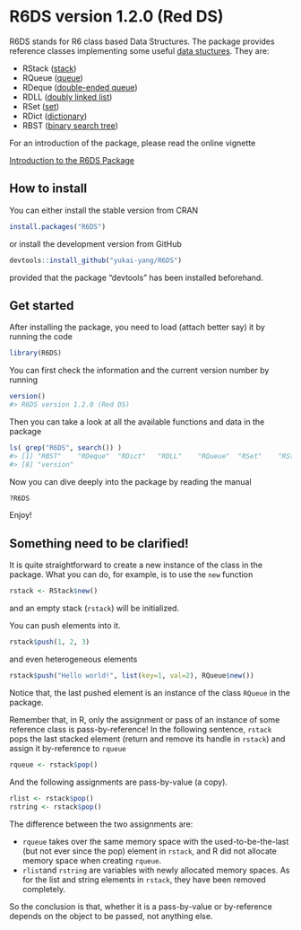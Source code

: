 <!-- README.md is generated from README.Rmd. Please edit that file -->

R6DS version 1.2.0 (Red DS)
===========================

R6DS stands for R6 class based Data Structures. The package provides
reference classes implementing some useful [data
stuctures](https://en.wikipedia.org/wiki/Data_structure). They are:

-   RStack
    ([stack](https://en.wikipedia.org/wiki/Stack_(abstract_data_type)))
-   RQueue
    ([queue](https://en.wikipedia.org/wiki/Queue_(abstract_data_type)))
-   RDeque ([double-ended
    queue](https://en.wikipedia.org/wiki/Double-ended_queue))
-   RDLL ([doubly linked
    list](https://en.wikipedia.org/wiki/Doubly_linked_list))
-   RSet ([set](https://en.wikipedia.org/wiki/Set_(abstract_data_type)))
-   RDict
    ([dictionary](https://en.wikipedia.org/wiki/Associative_array))
-   RBST ([binary search
    tree](https://en.wikipedia.org/wiki/Binary_search_tree))

For an introduction of the package, please read the online vignette

[Introduction to the R6DS
Package](https://github.com/yukai-yang/R6DS/blob/master/R6DS-vignette.md)

How to install
--------------

You can either install the stable version from CRAN

``` r
install.packages("R6DS")
```

or install the development version from GitHub

``` r
devtools::install_github("yukai-yang/R6DS")
```

provided that the package “devtools” has been installed beforehand.

Get started
-----------

After installing the package, you need to load (attach better say) it by
running the code

``` r
library(R6DS)
```

You can first check the information and the current version number by
running

``` r
version()
#> R6DS version 1.2.0 (Red DS)
```

Then you can take a look at all the available functions and data in the
package

``` r
ls( grep("R6DS", search()) ) 
#> [1] "RBST"    "RDeque"  "RDict"   "RDLL"    "RQueue"  "RSet"    "RStack" 
#> [8] "version"
```

Now you can dive deeply into the package by reading the manual

``` r
?R6DS
```

Enjoy!

Something need to be clarified!
-------------------------------

It is quite straightforward to create a new instance of the class in the
package. What you can do, for example, is to use the `new` function

``` r
rstack <- RStack$new()
```

and an empty stack (`rstack`) will be initialized.

You can push elements into it.

``` r
rstack$push(1, 2, 3)
```

and even heterogeneous elements

``` r
rstack$push("Hello world!", list(key=1, val=2), RQueue$new())
```

Notice that, the last pushed element is an instance of the class
`RQueue` in the package.

Remember that, in R, only the assignment or pass of an instance of some
reference class is pass-by-reference! In the following sentence,
`rstack` pops the last stacked element (return and remove its handle in
`rstack`) and assign it by-reference to `rqueue`

``` r
rqueue <- rstack$pop()
```

And the following assignments are pass-by-value (a copy).

``` r
rlist <- rstack$pop()
rstring <- rstack$pop()
```

The difference between the two assignments are:

-   `rqueue` takes over the same memory space with the
    used-to-be-the-last (but not ever since the pop) element in
    `rstack`, and R did not allocate memory space when creating
    `rqueue`.
-   `rlist`and `rstring` are variables with newly allocated memory
    spaces. As for the list and string elements in `rstack`, they have
    been removed completely.

So the conclusion is that, whether it is a pass-by-value or by-reference
depends on the object to be passed, not anything else.
